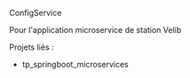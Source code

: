 ConfigService

Pour l'application microservice de station Velib

Projets liés :
* tp_springboot_microservices
 
